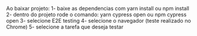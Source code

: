 Ao baixar projeto:
1- baixe as dependencias com yarn install ou npm install
2- dentro do projeto rode o comando: yarn cypress open ou npm cypress open
3- selecione E2E testing
4- selecione o navegador (teste realizado no Chrome)
5- selecione a tarefa que deseja testar
